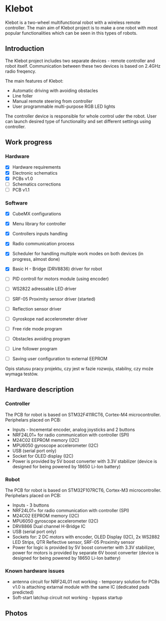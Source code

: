 # Klebot

Klebot is a two-wheel multifunctional robot with a wireless remote controller. The main aim of Klebot project is to make a one robot with most popular functionalities which can be seen in this types of robots.

## Introduction
The Klebot project includes two separate devices - remote controller and robot itself. Communication between these two devices is based on 2.4GHz radio freqency. </br>

The main features of Klebot:
* Automatic driving with avoiding obstacles
* Line foller
* Manual remote steering from controller
* User programmable multi-purpose RGB LED lights

The controller device is responsible for whole control uder the robot. User can launch desired type of functionality and set different settings using controller. 

## Work progress

### Hardware
- [x] Hardware requirements
- [x] Electronic schematics
- [x] PCBs v1.0
- [ ] Schematics corrections
- [ ] PCB v1.1

### Software
- [x] CubeMX configurations
- [x] Menu library for controller
- [x] Controllers inputs handling
- [x] Radio communication process
- [x] Scheduler for handling multiple work modes on both devices (in progress, almost done)
- [x] Basic H - Bridge (DRV8836) driver for robot
- [ ] PID controll for motors module (using encoder)
- [ ] WS2822 adressable LED driver
- [ ] SRF-05 Proximity sensor driver (started)
- [ ] Reflection sensor driver
- [ ] Gyroskope nad accelerometer driver
- [ ] Free ride mode program
- [ ] Obstacles avoiding program
- [ ] Line follower program
- [ ] Saving user configuration to external EEPROM


Opis statusu pracy projektu, czy jest w fazie rozwoju, stabilny, czy może wymaga testów.

## Hardware description
### Controller
The PCB for robot is based on STM32F411RCT6, Cortex-M4 microcontroller. Periphelars placed on PCB:
* Inputs - Incemental encoder, analog joysticks and 2 buttons
* NRF24L01+ for radio communication with controller (SPI)
* M24C02 EEPROM memory (I2C)
* MPU6050 gyroscope accelerometer (I2C)
* USB (serial port only)
* Socket for OLED display (I2C)
* Power is provided by 5V boost converter with 3.3V stabilizer (device is designed for being powered by 18650 Li-Ion battery)

 ### Robot
The PCB for robot is based on STM32F107RCT6, Cortex-M3 microcontroller. Periphelars placed on PCB:
* Inputs - 3 buttons
* NRF24L01+ for radio communication with controller (SPI)
* M24C02 EEPROM memory (I2C)
* MPU6050 gyroscope accelerometer (I2C)
* DRV8866 Dual channel H-Bridge IC
* USB (serial port only)
* Sockets for: 2 DC motors with encoder, OLED Display (I2C), 2x WS2882 LED Strips, QTR Reflective sensor, SRF-05 Proximity sensor
* Power for logic is provided by 5V boost converter with 3.3V stabilizer, power for motors is provided by separate 6V boost converter (device is designed for being powered by 18650 Li-Ion battery)

### Known hardware issues
* antenna circuit for NRF24L01 not working - temporary solution for PCBs v1.0 is attaching extarnal module with the same IC (dedicated pads predicted)
* Soft-start latchup circuit not working - bypass startup


## Photos



